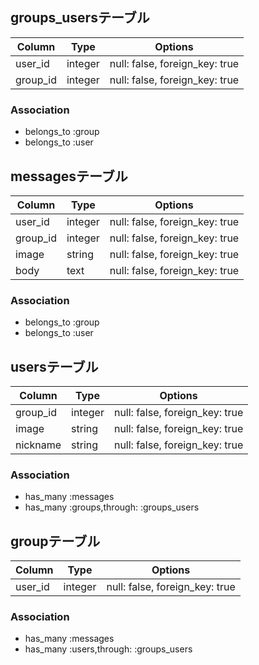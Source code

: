 ## groups_usersテーブル

|Column|Type|Options|
|------|----|-------|
|user_id|integer|null: false, foreign_key: true|
|group_id|integer|null: false, foreign_key: true|

### Association
- belongs_to :group
- belongs_to :user

## messagesテーブル

|Column|Type|Options|
|------|----|-------|
|user_id|integer|null: false, foreign_key: true|
|group_id|integer|null: false, foreign_key: true|
|image|string|null: false, foreign_key: true|
|body|text|null: false, foreign_key: true|

### Association
- belongs_to :group
- belongs_to :user

## usersテーブル

|Column|Type|Options|
|------|----|-------|
|group_id|integer|null: false, foreign_key: true|
|image|string|null: false, foreign_key: true|
|nickname|string|null: false, foreign_key: true|

### Association
- has_many   :messages
- has_many   :groups,through: :groups_users

## groupテーブル

|Column|Type|Options|
|------|----|-------|
|user_id|integer|null: false, foreign_key: true|


### Association
- has_many   :messages
- has_many   :users,through: :groups_users